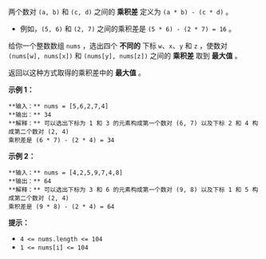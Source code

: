 两个数对 `(a, b)` 和 `(c, d)` 之间的 **乘积差** 定义为 `(a * b) - (c * d)` 。

  * 例如，`(5, 6)` 和 `(2, 7)` 之间的乘积差是 `(5 * 6) - (2 * 7) = 16` 。

给你一个整数数组 `nums` ，选出四个 **不同的** 下标 `w`、`x`、`y` 和 `z` ，使数对 `(nums[w], nums[x])` 和
`(nums[y], nums[z])` 之间的 **乘积差** 取到 **最大值** 。

返回以这种方式取得的乘积差中的 **最大值** 。

**示例 1：**

    
    
    **输入：** nums = [5,6,2,7,4]
    **输出：** 34
    **解释：** 可以选出下标为 1 和 3 的元素构成第一个数对 (6, 7) 以及下标 2 和 4 构成第二个数对 (2, 4)
    乘积差是 (6 * 7) - (2 * 4) = 34
    

**示例 2：**

    
    
    **输入：** nums = [4,2,5,9,7,4,8]
    **输出：** 64
    **解释：** 可以选出下标为 3 和 6 的元素构成第一个数对 (9, 8) 以及下标 1 和 5 构成第二个数对 (2, 4)
    乘积差是 (9 * 8) - (2 * 4) = 64
    

**提示：**

  * `4 <= nums.length <= 104`
  * `1 <= nums[i] <= 104`

